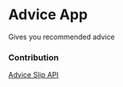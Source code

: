 # Advice App
Gives you recommended advice

### Contribution
[Advice Slip API](https://api.adviceslip.com/)
